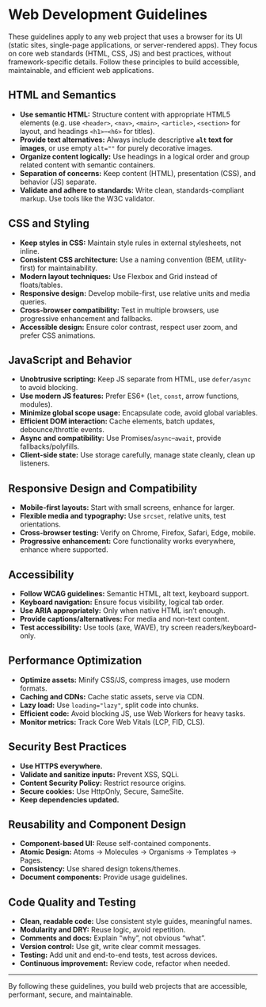 # Web Development Guidelines

These guidelines apply to any web project that uses a browser for its UI (static sites, single-page applications, or server-rendered apps). They focus on core web standards (HTML, CSS, JS) and best practices, without framework-specific details. Follow these principles to build accessible, maintainable, and efficient web applications.

## HTML and Semantics

- **Use semantic HTML:** Structure content with appropriate HTML5 elements (e.g. use `<header>`, `<nav>`, `<main>`, `<article>`, `<section>` for layout, and headings `<h1>`–`<h6>` for titles).
- **Provide text alternatives:** Always include descriptive **`alt` text for images**, or use empty `alt=""` for purely decorative images.
- **Organize content logically:** Use headings in a logical order and group related content with semantic containers.
- **Separation of concerns:** Keep content (HTML), presentation (CSS), and behavior (JS) separate.
- **Validate and adhere to standards:** Write clean, standards-compliant markup. Use tools like the W3C validator.

## CSS and Styling

- **Keep styles in CSS:** Maintain style rules in external stylesheets, not inline.
- **Consistent CSS architecture:** Use a naming convention (BEM, utility-first) for maintainability.
- **Modern layout techniques:** Use Flexbox and Grid instead of floats/tables.
- **Responsive design:** Develop mobile-first, use relative units and media queries.
- **Cross-browser compatibility:** Test in multiple browsers, use progressive enhancement and fallbacks.
- **Accessible design:** Ensure color contrast, respect user zoom, and prefer CSS animations.

## JavaScript and Behavior

- **Unobtrusive scripting:** Keep JS separate from HTML, use `defer/async` to avoid blocking.
- **Use modern JS features:** Prefer ES6+ (`let`, `const`, arrow functions, modules).
- **Minimize global scope usage:** Encapsulate code, avoid global variables.
- **Efficient DOM interaction:** Cache elements, batch updates, debounce/throttle events.
- **Async and compatibility:** Use Promises/`async`–`await`, provide fallbacks/polyfills.
- **Client-side state:** Use storage carefully, manage state cleanly, clean up listeners.

## Responsive Design and Compatibility

- **Mobile-first layouts:** Start with small screens, enhance for larger.
- **Flexible media and typography:** Use `srcset`, relative units, test orientations.
- **Cross-browser testing:** Verify on Chrome, Firefox, Safari, Edge, mobile.
- **Progressive enhancement:** Core functionality works everywhere, enhance where supported.

## Accessibility

- **Follow WCAG guidelines:** Semantic HTML, alt text, keyboard support.
- **Keyboard navigation:** Ensure focus visibility, logical tab order.
- **Use ARIA appropriately:** Only when native HTML isn’t enough.
- **Provide captions/alternatives:** For media and non-text content.
- **Test accessibility:** Use tools (axe, WAVE), try screen readers/keyboard-only.

## Performance Optimization

- **Optimize assets:** Minify CSS/JS, compress images, use modern formats.
- **Caching and CDNs:** Cache static assets, serve via CDN.
- **Lazy load:** Use `loading="lazy"`, split code into chunks.
- **Efficient code:** Avoid blocking JS, use Web Workers for heavy tasks.
- **Monitor metrics:** Track Core Web Vitals (LCP, FID, CLS).

## Security Best Practices

- **Use HTTPS everywhere.**
- **Validate and sanitize inputs:** Prevent XSS, SQLi.
- **Content Security Policy:** Restrict resource origins.
- **Secure cookies:** Use HttpOnly, Secure, SameSite.
- **Keep dependencies updated.**

## Reusability and Component Design

- **Component-based UI:** Reuse self-contained components.
- **Atomic Design:** Atoms → Molecules → Organisms → Templates → Pages.
- **Consistency:** Use shared design tokens/themes.
- **Document components:** Provide usage guidelines.

## Code Quality and Testing

- **Clean, readable code:** Use consistent style guides, meaningful names.
- **Modularity and DRY:** Reuse logic, avoid repetition.
- **Comments and docs:** Explain “why”, not obvious “what”.
- **Version control:** Use git, write clear commit messages.
- **Testing:** Add unit and end-to-end tests, test across devices.
- **Continuous improvement:** Review code, refactor when needed.

---
By following these guidelines, you build web projects that are accessible, performant, secure, and maintainable.
